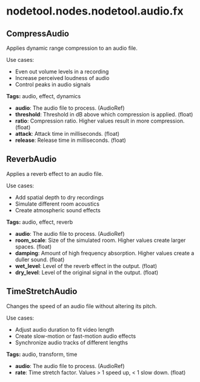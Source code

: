 # nodetool.nodes.nodetool.audio.fx

## CompressAudio

Applies dynamic range compression to an audio file.

Use cases:
- Even out volume levels in a recording
- Increase perceived loudness of audio
- Control peaks in audio signals

**Tags:** audio, effect, dynamics

- **audio**: The audio file to process. (AudioRef)
- **threshold**: Threshold in dB above which compression is applied. (float)
- **ratio**: Compression ratio. Higher values result in more compression. (float)
- **attack**: Attack time in milliseconds. (float)
- **release**: Release time in milliseconds. (float)

## ReverbAudio

Applies a reverb effect to an audio file.

Use cases:
- Add spatial depth to dry recordings
- Simulate different room acoustics
- Create atmospheric sound effects

**Tags:** audio, effect, reverb

- **audio**: The audio file to process. (AudioRef)
- **room_scale**: Size of the simulated room. Higher values create larger spaces. (float)
- **damping**: Amount of high frequency absorption. Higher values create a duller sound. (float)
- **wet_level**: Level of the reverb effect in the output. (float)
- **dry_level**: Level of the original signal in the output. (float)

## TimeStretchAudio

Changes the speed of an audio file without altering its pitch.

Use cases:
- Adjust audio duration to fit video length
- Create slow-motion or fast-motion audio effects
- Synchronize audio tracks of different lengths

**Tags:** audio, transform, time

- **audio**: The audio file to process. (AudioRef)
- **rate**: Time stretch factor. Values > 1 speed up, < 1 slow down. (float)

